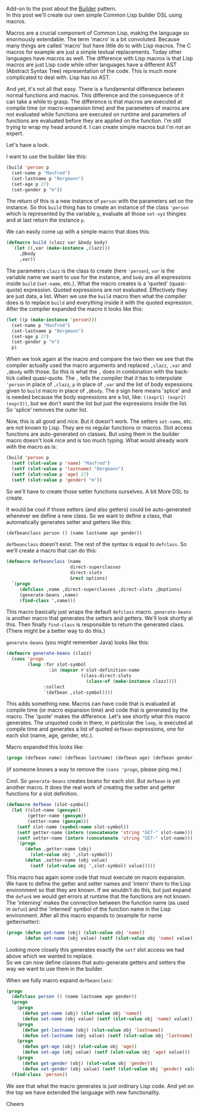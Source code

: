 Add-on to the post about the <a href="/blog/Patterns+-+Builder" class="link" target="_blank">Builder</a> pattern.  
In this post we'll create our own simple Common Lisp builder DSL using macros.

Macros are a crucial component of Common Lisp, making the language so enormously extendable. The term 'macro' is a bit convoluted. Because many things are called 'macro' but have little do to with Lisp macros. The C macros for example are just a simple textual replacements. Today other languages have macros as well. The difference with Lisp macros is that Lisp macros are just Lisp code while other languages have a different AST (Abstract Syntax Tree) representation of the code. This is much more complicated to deal with. Lisp has no AST.

And yet, it's not all that easy. There is a fundamental difference between normal functions and macros. This difference and the consequence of it can take a while to grasp. The difference is that macros are executed at compile time (or macro-expansion time) and the parameters of macros are not evaluated while functions are executed on runtime and parameters of functions are evaluated before they are applied on the function. I'm still trying to wrap my head around it. I can create simple macros but I'm not an expert.

Let's have a look.

I want to use the builder like this:

```lisp
(build 'person p
  (set-name p "Manfred")
  (set-lastname p "Bergmann")
  (set-age p 27)
  (set-gender p "m"))
```

The return of this is a new instance of `person` with the parameters set on the instance. So this `build` thing has to create an instance of the class `'person` which is represented by the variable `p`, evaluate all those `set-xyz` thingies and at last return the instance `p`.

We can easily come up with a simple macro that does this:

```lisp
(defmacro build (clazz var &body body)
  `(let ((,var (make-instance ,clazz)))
     ,@body
     ,var))
```

The parameters `clazz` is the class to create (here `'person`), `var` is the variable name we want to use for the instance, and `body` are all expressions inside `build` (`set-name`, etc.). What the macro creates is a 'quoted' (quasi-quote) expression. Quoted expressions are not evaluated. Effectively they are just data, a list. When we use the `build` macro then what the compiler does is to replace `build` and everything inside it with the quoted expression. After the compiler expanded the macro it looks like this:

```lisp
(let ((p (make-instance 'person)))
  (set-name p "Manfred")
  (set-lastname p "Bergmann")
  (set-age p 27)
  (set-gender p "m")
  p)
```

When we look again at the macro and compare the two then we see that the compiler actually used the macro arguments and replaced `,clazz`, `,var` and `,@body` with those. So this is what the `,` does in combination with the back-tick called quasi-quote. The `,` tells the compiler that it has to interpolate `'person` in place of `,clazz`, `p` in place of `,var` and the list of body expessions given to `build` macro in place of `,@body`. The `@` sign here means 'splice' and is needed because the body expressions are a list, like: `((expr1) (expr2) (expr3))`, but we don't want the list but just the expressions inside the list. So 'splice' removes the outer list.

Now, this is all good and nice. But it doesn't work. The setters `set-name`, etc. are not known to Lisp. They are no regular functions or macros. Slot access functions are auto-generated on classes. But using them in the builder macro doesn't look nice and is too much typing. What would already work with the macro as is:

```lisp
(build 'person p
  (setf (slot-value p 'name) "Manfred")
  (setf (slot-value p 'lastname) "Bergmann")
  (setf (slot-value p 'age) 27)
  (setf (slot-value p 'gender) "m"))
```

So we'll have to create those setter functions ourselves. A bit More DSL to create.

It would be cool if those setters (and also getters) could be auto-generated whenever we define a new class. So we want to define a class, that automatically generates setter and getters like this:

```lisp
(defbeanclass person () (name lastname age gender))
```

`defbeanclass` doesn't exist. The rest of the syntax is equal to `defclass`. So we'll create a macro that can do this:

```lisp
(defmacro defbeanclass (name
                        direct-superclasses
                        direct-slots
                        &rest options)
  `(progn
     (defclass ,name ,direct-superclasses ,direct-slots ,@options)
     (generate-beans ,name)
     (find-class ',name)))
```

This macro basically just wraps the default `defclass` macro. `generate-beans` is another macro that generates the setters and getters. We'll look shortly at this. Then finally `find-class` is responsible to return the generated class. (There might be a better way to do this.)

`generate-beans` (you might remember Java) looks like this:

```lisp
(defmacro generate-beans (clazz)
  (cons 'progn
        (loop :for slot-symbol
                :in (mapcar #'slot-definition-name
                            (class-direct-slots 
                              (class-of (make-instance clazz))))
              :collect
              `(defbean ,slot-symbol))))
```

This adds something new. Macros can have code that is evaluated at compile time (or macro expansion time) and code that is generated by the macro. The 'quote' makes the difference. Let's see shortly what this macro generates. The unquoted code in there, in particular the `loop`, is executed at compile time and generates a list of quoted `defbean` expressions, one for each slot (name, age, gender, etc.).

Macro expanded this looks like:

```lisp
(progn (defbean name) (defbean lastname) (defbean age) (defbean gender))
```

(if someone knows a way to remove the `(cons 'progn`, please ping me.)

Cool. So `generate-beans` creates beans for each slot. But `defbean` is yet another macro. It does the real work of creating the setter and getter functions for a slot definition.

```lisp
(defmacro defbean (slot-symbol)
  (let ((slot-name (gensym))
        (getter-name (gensym))
        (setter-name (gensym)))
    (setf slot-name (symbol-name slot-symbol))
    (setf getter-name (intern (concatenate 'string "GET-" slot-name)))
    (setf setter-name (intern (concatenate 'string "SET-" slot-name)))
    `(progn
       (defun ,getter-name (obj)
         (slot-value obj ',slot-symbol))
       (defun ,setter-name (obj value)
         (setf (slot-value obj ',slot-symbol) value)))))
```

This macro has again some code that must execute on macro expansion. We have to define the getter and setter names and 'intern' them to the Lisp environment so that they are known. If we wouldn't do this, but just expand the `defun`s we would get errors at runtime that the functions are not known. The 'interning' makes the connection between the function name (as used in `defun`) and the 'interned' symbol of the function name in the Lisp environment. After all this macro expands to (example for name getter/setter):

```lisp
(progn (defun get-name (obj) (slot-value obj 'name))
       (defun set-name (obj value) (setf (slot-value obj 'name) value)))
```

Looking more closely this generates exactly the `setf` slot access we had above which we wanted to replace.  
So we can now define classes that auto-generate getters and setters the way we want to use them in the builder.

When we fully macro expand `defbeanclass`:

```lisp
(progn
  (defclass person () (name lastname age gender))
  (progn
    (progn
      (defun get-name (obj) (slot-value obj 'name))
      (defun set-name (obj value) (setf (slot-value obj 'name) value)))
    (progn
      (defun get-lastname (obj) (slot-value obj 'lastname))
      (defun set-lastname (obj value) (setf (slot-value obj 'lastname) value)))
    (progn
      (defun get-age (obj) (slot-value obj 'age))
      (defun set-age (obj value) (setf (slot-value obj 'age) value)))
    (progn
      (defun get-gender (obj) (slot-value obj 'gender))
      (defun set-gender (obj value) (setf (slot-value obj 'gender) value))))
  (find-class 'person))
```

We see that what the macro generates is just ordinary Lisp code. And yet on the top we have extended the language with new functionality.

Cheers
